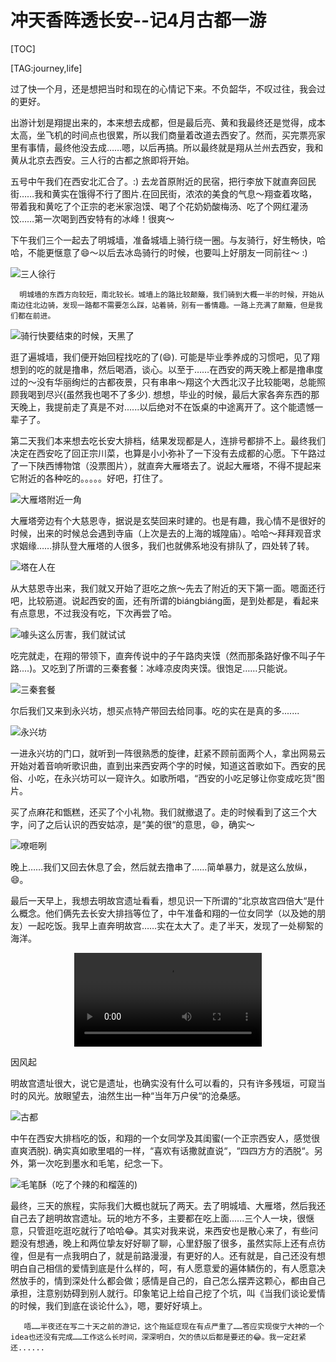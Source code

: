 # 冲天香阵透长安--记4月古都一游

[TOC]

[TAG:journey,life]

过了快一个月，还是想把当时和现在的心情记下来。不负韶华，不叹过往，我会过的更好。

出游计划是翔提出来的，本来想去成都，但是最后亮、黄和我最终还是觉得，成本太高，坐飞机的时间点也很累，所以我们商量着改道去西安了。然而，买完票亮家里有事情，最终他没去成……嗯，以后再搞。所以最终就是翔从兰州去西安，我和黄从北京去西安。三人行的古都之旅即将开始。

五号中午我们在西安北汇合了。:) 去龙首原附近的民宿，把行李放下就直奔回民街……我和黄实在饿得不行了图片.在回民街，浓浓的美食的气息～翔查着攻略，带着我和黄吃了个正宗的老米家泡馍、喝了个花奶奶酸梅汤、吃了个网红灌汤饺……第一次喝到西安特有的冰峰！很爽～

下午我们三个一起去了明城墙，准备城墙上骑行绕一圈。与友骑行，好生畅快，哈哈，不能更惬意了😄～以后去冰岛骑行的时候，也要叫上好朋友一同前往～ :) 

![三人徐行](xian/1.jpg)

      明城墙的东西方向较短，南北较长。城墙上的路比较颠簸，我们骑到大概一半的时候，开始从南边往北边骑，发现一路都不需要怎么踩，站着骑，别有一番情趣。一路上充满了颠簸，但是我们都在前进。

![骑行快要结束的时候，天黑了](xian/2.jpg)


逛了遍城墙，我们便开始回程找吃的了(😄). 可能是毕业季养成的习惯吧，见了翔想到的吃的就是撸串，然后喝酒，谈心。以至于……在西安的两天晚上都是撸串度过的～没有华丽绚烂的古都夜景，只有串串～翔这个大西北汉子比较能喝，总能照顾我喝到尽兴(虽然我也喝不了多少). 想想，毕业的时候，最后大家各奔东西的那天晚上，我提前走了真是不对......以后绝对不在饭桌的中途离开了。这个能遗憾一辈子了。

第二天我们本来想去吃长安大排档，结果发现都是人，连排号都排不上。最终我们决定在西安吃了回正宗川菜，也算是小小弥补了一下没有去成都的心愿。下午路过了一下陕西博物馆（没票图片），就直奔大雁塔去了。说起大雁塔，不得不提起来它附近的各种吃的。。。。。好吧，打住了。


![大雁塔附近一角](xian/3.jpg)

大雁塔旁边有个大慈恩寺，据说是玄奘回来时建的。也是有趣，我心情不是很好的时候，出来的时候总会遇到寺庙（上次是去的上海的城隍庙）。哈哈～拜拜观音求求姻缘……排队登大雁塔的人很多，我们也就佛系地没有排队了，四处转了转。

![塔在人在](xian/4.jpg)

从大慈恩寺出来，我们就又开始了逛吃之旅～先去了附近的天下第一面。嗯面还行吧，比较筋道。说起西安的面，还有所谓的biángbiáng面，是到处都是，看起来有点意思，不过我没有吃，下次再尝了哈。

![噱头这么厉害，我们就试试](xian/5.jpg)

吃完就走，在翔的带领下，直奔传说中的子午路肉夹馍（然而那条路好像不叫子午路....)。又吃到了所谓的三秦套餐：冰峰凉皮肉夹馍。很饱足……只能说。

![三秦套餐](xian/6.jpg)

尔后我们又来到永兴坊，想买点特产带回去给同事。吃的实在是真的多.......

![永兴坊](xian/7.jpg)

一进永兴坊的门口，就听到一阵很熟悉的旋律，赶紧不顾前面两个人，拿出网易云开始对着音响听歌识曲，直到出来西安两个字的时候，知道这首歌如下。西安的民俗、小吃，在永兴坊可以一窥许久。如歌所唱，“西安的小吃足够让你变成吃货"图片。


买了点麻花和甑糕，还买了个小礼物。我们就撤退了。走的时候看到了这三个大字，问了之后认识的西安姑凉，是“美的很“的意思，😄，确实～

![嘹咂咧](xian/8.jpg)

晚上……我们又回去休息了会，然后就去撸串了……简单暴力，就是这么放纵，😄。

最后一天早上，我想去明故宫遗址看看，想见识一下所谓的“北京故宫四倍大“是什么概念。他们俩先去长安大排挡等位了，中午准备和翔的一位女同学（以及她的朋友）一起吃饭。我早上直奔明故宫……实在太大了。走了半天，发现了一处柳絮的海洋。


<p style="text-align:center">
<video src="2019/xian/11.mp4" controls="controls"></video>
<div class="md_img_txt">因风起 </div>
</p>

明故宫遗址很大，说它是遗址，也确实没有什么可以看的，只有许多残垣，可窥当时的风光。放眼望去，油然生出一种“当年万户侯“的沧桑感。

![古都](xian/9.jpg)

中午在西安大排档吃的饭，和翔的一个女同学及其闺蜜(一个正宗西安人，感觉很直爽洒脱). 确实真如歌里唱的一样，“喜欢有话撒就直说“，“四四方方的洒脱“。另外，第一次吃到墨水和毛笔，纪念一下。

![毛笔酥（吃了个辣的和榴莲的)](xian/10.jpg)

最终，三天的旅程，实际我们大概也就玩了两天。去了明城墙、大雁塔，然后我还自己去了趟明故宫遗址。玩的地方不多，主要都在吃上面......三个人一块，很惬意，只管逛吃逛吃就行了哈哈😂。其实对我来说，来西安也是散心来了，有些问题没有想通，晚上和两位挚友好好聊了聊，心里舒服了很多，虽然实际上还有点彷徨，但是有一点我明白了，就是前路漫漫，有更好的人。还有就是，自己还没有想明白自己相信的爱情到底是什么样的，呵，有人愿意爱的遍体鳞伤的，有人愿意决然放手的，情到深处什么都会做；感情是自己的，自己怎么摆弄这颗心，都由自己承担，注意别妨碍到别人就行。印象笔记上给自己挖了个坑，叫《当我们谈论爱情的时候，我们到底在谈论什么》，嗯，要好好填上。

       唔……半夜还在写二十天之前的游记，这个拖延症现在有点严重了……答应实现俊宁大神的一个idea也还没有完成……工作这么长时间，深深明白，欠的债以后都是要还的😂。我一定赶紧还......